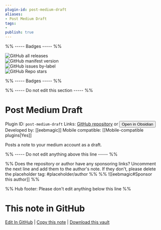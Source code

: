 ```yaml
---
plugin-id: post-medium-draft
aliases:
- Post Medium Draft
tags: 
- 
publish: true
---
```


%% ----- Badges ----- %%

![GitHub all releases](https://img.shields.io/github/downloads/eebmagic/post-medium-draft/total?color=573E7A&logo=github&style=for-the-badge)   
![GitHub manifest version](https://img.shields.io/github/manifest-json/v/eebmagic/post-medium-draft?color=573E7A&logo=github&style=for-the-badge)   
![GitHub issues by-label](https://img.shields.io/github/issues/eebmagic/post-medium-draft/help%20wanted?color=573E7A&logo=github&style=for-the-badge)   
![GitHub Repo stars](https://img.shields.io/github/stars/eebmagic/post-medium-draft?color=573E7A&logo=github&style=for-the-badge)

%% ----- Badges ----- %%

%% ----- Do not edit this section ----- %%

# Post Medium Draft

Plugin ID: `post-medium-draft`
Links: [GitHub repository](https://github.com/eebmagic/post-medium-draft) or [<button id=HH>Open in Obsidian</button>](obsidian://show-plugin?id=post-medium-draft)
Developed by: [[eebmagic]]
Mobile compatible: [[Mobile-compatible plugins|Yes]]

Posts a note to your medium account as a draft.

%% ----- Do not edit anything above this line ----- %% 

%% Does the repository or author have any sponsoring links? Uncomment the next line and add them to the author's note. If they don't, please delete the placeholder tag: #placeholder/author %%
%% ![[eebmagic#Sponsor this author]] %%

%% Hub footer: Please don't edit anything below this line %%

# This note in GitHub

<span class="git-footer">[Edit In GitHub](https://github.dev/obsidian-community/obsidian-hub/blob/main/02%20-%20Community%20Expansions/02.05%20All%20Community%20Expansions/Plugins/post-medium-draft.md "git-hub-edit-note") | [Copy this note](https://raw.githubusercontent.com/obsidian-community/obsidian-hub/main/02%20-%20Community%20Expansions/02.05%20All%20Community%20Expansions/Plugins/post-medium-draft.md "git-hub-copy-note") | [Download this vault](https://github.com/obsidian-community/obsidian-hub/archive/refs/heads/main.zip "git-hub-download-vault") </span>
